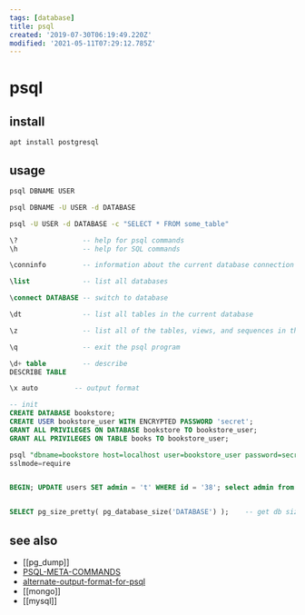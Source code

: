 ```yaml
---
tags: [database]
title: psql
created: '2019-07-30T06:19:49.220Z'
modified: '2021-05-11T07:29:12.785Z'
---
```


# psql

## install
`apt install postgresql`

## usage
```sh
psql DBNAME USER

psql DBNAME -U USER -d DATABASE

psql -U USER -d DATABASE -c "SELECT * FROM some_table"
```

```sql
\?                -- help for psql commands
\h                -- help for SQL commands

\conninfo         -- information about the current database connection

\list             -- list all databases

\connect DATABASE -- switch to database

\dt               -- list all tables in the current database

\z                -- list all of the tables, views, and sequences in the database

\q                -- exit the psql program

\d+ table         -- describe
DESCRIBE TABLE

\x auto         -- output format

-- init
CREATE DATABASE bookstore;
CREATE USER bookstore_user WITH ENCRYPTED PASSWORD 'secret';
GRANT ALL PRIVILEGES ON DATABASE bookstore TO bookstore_user;
GRANT ALL PRIVILEGES ON TABLE books TO bookstore_user;

psql "dbname=bookstore host=localhost user=bookstore_user password=secret port=5432"
sslmode=require


BEGIN; UPDATE users SET admin = 't' WHERE id = '38'; select admin from users where id = '38'; ROLLBACK; -- dryrun


SELECT pg_size_pretty( pg_database_size('DATABASE') );    -- get db size
```

## see also
- [[pg_dump]]
- [PSQL-META-COMMANDS](https://www.postgresql.org/docs/current/static/app-psql.html#APP-PSQL-META-COMMANDS)
- [alternate-output-format-for-psql](https://stackoverflow.com/questions/9604723/alternate-output-format-for-psql)
- [[mongo]]
- [[mysql]]

